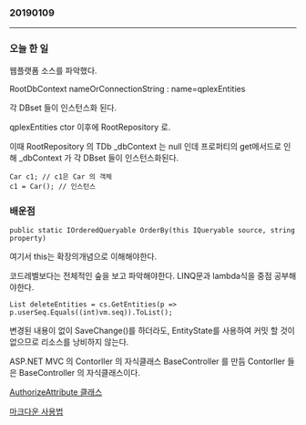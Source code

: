 ### 20190109
---
### 오늘 한 일
웹플랫폼 소스를 파악했다.

RootDbContext
nameOrConnectionString : name=qplexEntities

각 DBset 들이 인스턴스화 된다.

qplexEntities ctor 이후에 RootRepository 로.

이때 RootRepository 의 TDb _dbContext 는 null 인데
프로퍼티의 get메서드로 인해 _dbContext 가 각 DBset 들이 인스턴스화된다.

```
Car c1; // c1은 Car 의 객체
c1 = Car(); // 인스턴스
```

### 배운점
```public static IOrderedQueryable OrderBy(this IQueryable source, string property)```

여기서 this는 확장의개념으로 이해해야한다.

코드레벨보다는 전체적인 숲을 보고 파악해야한다.
LINQ문과 lambda식을 중점 공부해야한다.

```List deleteEntities = cs.GetEntities(p => p.userSeq.Equals((int)vm.seq)).ToList();```

변경된 내용이 없이 SaveChange()를 하더라도, 
EntityState를 사용하여 커밋 할 것이 없으므로 리소스를 낭비하지 않는다.

ASP.NET MVC 의 Contorller 의 자식클래스 BaseController 를 만듬
Contorller 들은 BaseController 의 자식클래스이다.

[AuthorizeAttribute 클래스](https://blog.aliencube.org/ko/2015/02/17/distinguishing-forbidden-from-unauhthorized-in-aspnet-mvc-apps/)

[마크다운 사용법](https://gist.github.com/ihoneymon/652be052a0727ad59601)